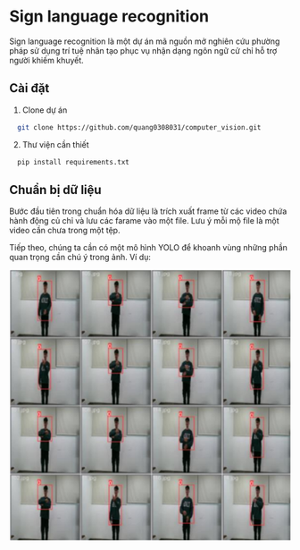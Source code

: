 
# Sign language recognition

Sign language recognition là một dự án mã nguồn mở nghiên cứu phường pháp sử dụng trí tuệ nhân tạo phục vụ nhận dạng ngôn ngữ cử chỉ hỗ trợ người khiếm khuyết.


## Cài đặt

1. Clone dự án

```bash
  git clone https://github.com/quang0308031/computer_vision.git
```
2. Thư viện cần thiết
```bash
  pip install requirements.txt
```

    
## Chuẩn bị dữ liệu
Bước đầu tiên trong chuẩn hóa dữ liệu là trích xuất frame từ các video chứa hành động củ chỉ và lưu các farame vào một file. Lưu ý mỗi mộ file là một video cần chưa trong một tệp.

Tiếp theo, chúng ta cần có một mô hình YOLO để khoanh vùng những phần quan trọng cần chú ý trong ảnh. Ví dụ:

![Khoan vùng từ điểm thấp nhất của tay đến đỉnh đầu](images/Untitled.png)